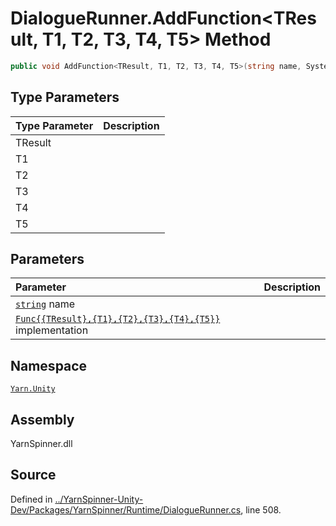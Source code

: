# DialogueRunner.AddFunction<TResult, T1, T2, T3, T4, T5> Method


```csharp
public void AddFunction<TResult, T1, T2, T3, T4, T5>(string name, System.Func<TResult, T1, T2, T3, T4, T5> implementation)
```

## Type Parameters
|Type Parameter|Description|
|:---|:---|
|TResult||
|T1||
|T2||
|T3||
|T4||
|T5||
## Parameters
|Parameter|Description|
|:---|:---|
|[`string`](https://docs.microsoft.com/dotnet/api/System.String) name||
|[`Func{{TResult},{T1},{T2},{T3},{T4},{T5}}`](https://docs.microsoft.com/dotnet/api/System.Func{{TResult},{T1},{T2},{T3},{T4},{T5}}) implementation||


## Namespace
[`Yarn.Unity`](/api/csharp/yarn.unity/README.md)

## Assembly
YarnSpinner.dll

## Source
Defined in [../YarnSpinner-Unity-Dev/Packages/YarnSpinner/Runtime/DialogueRunner.cs](https://github.com/YarnSpinnerTool/YarnSpinner-Unity//blob/develop/Runtime/DialogueRunner.cs#L508), line 508.
